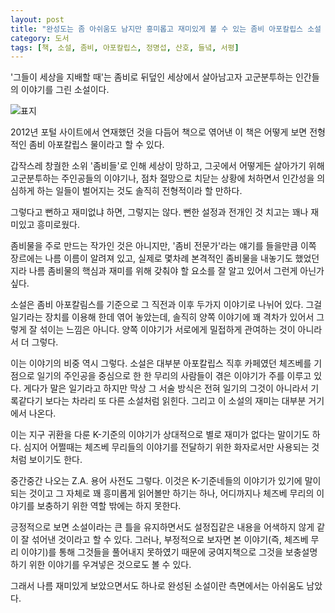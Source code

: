 ```yaml
---
layout: post
title: "완성도는 좀 아쉬움도 남지만 흥미롭고 재미있게 볼 수 있는 좀비 아포칼립스 소설 - 그들이 세상을 지배할 때"
category: 도서
tags: [책, 소설, 좀비, 아포칼립스, 정명섭, 산호, 들녘, 서평]
---
```


'그들이 세상을 지배할 때'는
좀비로 뒤덮인 세상에서 살아남고자 고군분투하는 인간들의 이야기를 그린 소설이다.

![표지](https://images2.imgbox.com/31/43/JopwK6DG_o.jpg)

2012년 포털 사이트에서 연재했던 것을 다듬어 책으로 엮어낸 이 책은
어떻게 보면 전형적인 좀비 아포칼립스 물이라고 할 수 있다.

갑작스레 창궐한 소위 '좀비들'로 인해 세상이 망하고,
그곳에서 어떻게든 살아가기 위해 고군분투하는 주인공들의 이야기나,
점차 절망으로 치닫는 상황에 처하면서 인간성을 의심하게 하는 일들이 벌어지는 것도
솔직히 전형적이라 할 만하다.

그렇다고 뻔하고 재미없냐 하면, 그렇지는 않다.
뻔한 설정과 전개인 것 치고는
꽤나 재미있고 흥미로웠다.

좀비물을 주로 만드는 작가인 것은 아니지만,
'좀비 전문가'라는 얘기를 들을만큼 이쪽 장르에는 나름 이름이 알려져 있고,
실제로 몇차례 본격적인 좀비물을 내놓기도 했었던지라
나름 좀비물의 핵심과 재미를 위해 갖춰야 할 요소를 잘 알고 있어서 그런게 아닌가 싶다.

소설은 좀비 아포칼림스를 기준으로 그 직전과 이후 두가지 이야기로 나뉘어 있다.
그걸 일기라는 장치를 이용해 한데 엮어 놓았는데,
솔직히 양쪽 이야기에 꽤 격차가 있어서 그렇게 잘 섞이는 느낌은 아니다.
양쪽 이야기가 서로에게 밀접하게 관여하는 것이 아니라서 더 그렇다.

이는 이야기의 비중 역시 그렇다.
소설은 대부분 아포칼립스 직후 카페였던 체즈베를 기점으로
일기의 주인공을 중심으로 한 한 무리의 사람들이 겪은 이야기가 주를 이루고 있다.
게다가 말은 일기라고 하지만 막상 그 서술 방식은 전혀 일기의 그것이 아니라서
기록같다기 보다는 차라리 또 다른 소설처럼 읽힌다.
그리고 이 소설의 재미는 대부분 거기에서 나온다.

이는 지구 귀환을 다룬 K-기준의 이야기가 상대적으로 별로 재미가 없다는 말이기도 하다.
심지어 어쩔때는 체즈베 무리들의 이야기를 전달하기 위한 화자로서만 사용되는 것처럼 보이기도 한다.

중간중간 나오는 Z.A. 용어 사전도 그렇다.
이것은 K-기준네들의 이야기가 있기에 말이 되는 것이고
그 자체로 꽤 흥미롭게 읽어볼만 하기는 하나,
어디까지나 체즈베 무리의 이야기를 보충하기 위한 역할 밖에는 하지 못한다.

긍정적으로 보면 소설이라는 큰 틀을 유지하면서도
설정집같은 내용을 어색하지 않게 같이 잘 섞어낸 것이라고 할 수 있다.
그러나, 부정적으로 보자면
본 이야기(즉, 체즈베 무리 이야기)를 통해 그것들을 풀어내지 못하였기 때문에
궁여지책으로 그것을 보충설명하기 위한 이야기를 우겨넣은 것으로도 볼 수 있다.

그래서 나름 재미있게 보았으면서도
하나로 완성된 소설이란 측면에서는 아쉬움도 남았다.
